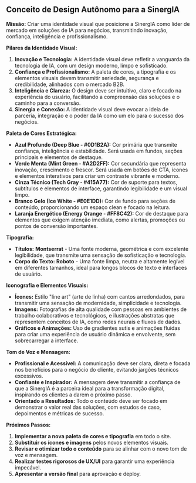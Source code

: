 ## Conceito de Design Autônomo para a SinergIA

**Missão:** Criar uma identidade visual que posicione a SinergIA como líder de mercado em soluções de IA para negócios, transmitindo inovação, confiança, inteligência e profissionalismo.

**Pilares da Identidade Visual:**

1.  **Inovação e Tecnologia:** A identidade visual deve refletir a vanguarda da tecnologia de IA, com um design moderno, limpo e sofisticado.
2.  **Confiança e Profissionalismo:** A paleta de cores, a tipografia e os elementos visuais devem transmitir seriedade, segurança e credibilidade, alinhados com o mercado B2B.
3.  **Inteligência e Clareza:** O design deve ser intuitivo, claro e focado na experiência do usuário, facilitando a compreensão das soluções e o caminho para a conversão.
4.  **Sinergia e Conexão:** A identidade visual deve evocar a ideia de parceria, integração e o poder da IA como um elo para o sucesso dos negócios.

**Paleta de Cores Estratégica:**

*   **Azul Profundo (Deep Blue - #0D1B2A):** Cor primária que transmite confiança, inteligência e estabilidade. Será usada em fundos, seções principais e elementos de destaque.
*   **Verde Menta (Mint Green - #A2D2FF):** Cor secundária que representa inovação, crescimento e frescor. Será usada em botões de CTA, ícones e elementos interativos para criar um contraste vibrante e moderno.
*   **Cinza Técnico (Tech Gray - #415A77):** Cor de suporte para textos, subtítulos e elementos de interface, garantindo legibilidade e um visual limpo.
*   **Branco Gelo (Ice White - #E0E1DD):** Cor de fundo para seções de conteúdo, proporcionando um espaço clean e focado na leitura.
*   **Laranja Energético (Energy Orange - #FF8C42):** Cor de destaque para elementos que exigem atenção imediata, como alertas, promoções ou pontos de conversão importantes.

**Tipografia:**

*   **Títulos:** **Montserrat** - Uma fonte moderna, geométrica e com excelente legibilidade, que transmite uma sensação de sofisticação e tecnologia.
*   **Corpo do Texto:** **Roboto** - Uma fonte limpa, neutra e altamente legível em diferentes tamanhos, ideal para longos blocos de texto e interfaces de usuário.

**Iconografia e Elementos Visuais:**

*   **Ícones:** Estilo "line art" (arte de linha) com cantos arredondados, para transmitir uma sensação de modernidade, simplicidade e tecnologia.
*   **Imagens:** Fotografias de alta qualidade com pessoas em ambientes de trabalho colaborativos e tecnológicos, e ilustrações abstratas que representem conceitos de IA, como redes neurais e fluxos de dados.
*   **Gráficos e Animações:** Uso de gradientes sutis e animações fluidas para criar uma experiência de usuário dinâmica e envolvente, sem sobrecarregar a interface.

**Tom de Voz e Mensagem:**

*   **Profissional e Acessível:** A comunicação deve ser clara, direta e focada nos benefícios para o negócio do cliente, evitando jargões técnicos excessivos.
*   **Confiante e Inspirador:** A mensagem deve transmitir a confiança de que a SinergIA é a parceira ideal para a transformação digital, inspirando os clientes a darem o próximo passo.
*   **Orientado a Resultados:** Todo o conteúdo deve ser focado em demonstrar o valor real das soluções, com estudos de caso, depoimentos e métricas de sucesso.

**Próximos Passos:**

1.  **Implementar a nova paleta de cores e tipografia** em todo o site.
2.  **Substituir os ícones e imagens** pelos novos elementos visuais.
3.  **Revisar e otimizar todo o conteúdo** para se alinhar com o novo tom de voz e mensagem.
4.  **Realizar testes rigorosos de UX/UI** para garantir uma experiência impecável.
5.  **Apresentar a versão final** para aprovação e deploy.

